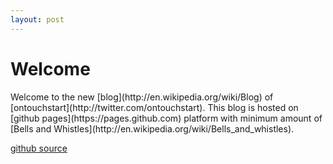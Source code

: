 ```yaml
---
layout: post
---
```

<h1>Welcome</h1>
Welcome to the new [blog](http://en.wikipedia.org/wiki/Blog) of [ontouchstart](http://twitter.com/ontouchstart). This blog is hosted on [github pages](https://pages.github.com) platform with minimum amount of [Bells and Whistles](http://en.wikipedia.org/wiki/Bells_and_whistles). 

[github source](https://github.com/ontouchstart/ontouchstart.github.io)
